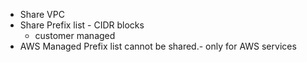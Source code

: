 - Share VPC
- Share Prefix list - CIDR blocks
	- customer managed
- AWS Managed Prefix list cannot be shared.- only for AWS services
